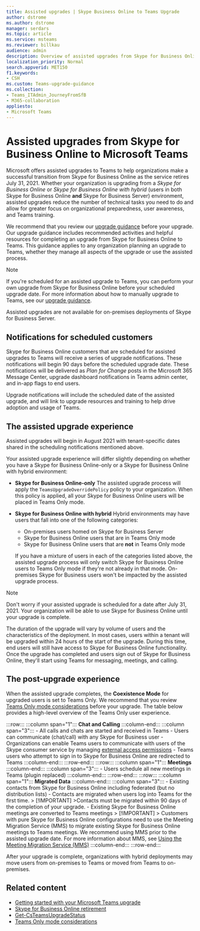 ```yaml
---
title: Assisted upgrades | Skype Business Online to Teams Upgrade 
author: dstrome
ms.author: dstrome
manager: serdars
ms.topic: article
ms.service: msteams
ms.reviewer: billkau
audience: admin
description: Overview of assisted upgrades from Skype for Business Online to Teams
localization_priority: Normal
search.appverid: MET150
f1.keywords:
- CSH
ms.custom: Teams-upgrade-guidance
ms.collection: 
- Teams_ITAdmin_JourneyFromSfB
- M365-collaboration
appliesto:
- Microsoft Teams
---
```


# Assisted upgrades from Skype for Business Online to Microsoft Teams

Microsoft offers assisted upgrades to Teams to help organizations make a successful transition from Skype for Business Online as the service retires July 31, 2021. Whether your organization is upgrading from a *Skype for Business Online* or *Skype for Business Online with hybrid* (users in both Skype for Business Online **and** Skype for Business Server) environment, assisted upgrades reduce the number of technical tasks you need to do and allow for greater focus on organizational preparedness, user awareness, and Teams training.

We recommend that you review our [upgrade guidance](https://aka.ms/SkypeToTeams) before your upgrade. Our upgrade guidance includes recommended activities and helpful resources for completing an upgrade from Skype for Business Online to Teams. This guidance applies to any organization planning an upgrade to Teams, whether they manage all aspects of the upgrade or use the assisted process.

> [!NOTE]
> If you're scheduled for an assisted upgrade to Teams, you can perform your own upgrade from Skype for Business Online before your scheduled upgrade date. For more information about how to manually upgrade to Teams, see our [upgrade guidance](https://aka.ms/SkypeToTeams).
>
> Assisted upgrades are not available for on-premises deployments of Skype for Business Server.

## Notifications for scheduled customers

Skype for Business Online customers that are scheduled for assisted upgrades to Teams will receive a series of upgrade notifications. These notifications will begin 90 days before the scheduled upgrade date. These notifications will be delivered as *Plan for Change* posts in the Microsoft 365 Message Center, upgrade dashboard notifications in Teams admin center, and in-app flags to end users.

Upgrade notifications will include the scheduled date of the assisted upgrade, and will link to upgrade resources and training to help drive adoption and usage of Teams.

## The assisted upgrade experience

Assisted upgrades will begin in August 2021 with tenant-specific dates shared in the scheduling notifications mentioned above.

Your assisted upgrade experience will differ slightly depending on whether you have a Skype for Business Online-only or a Skype for Business Online with hybrid environment:

- **Skype for Business Online-only** The assisted upgrade process will apply the `TeamsUpgradeOverridePolicy` policy to your organization. When this policy is applied, all your Skype for Business Online users will be placed in Teams Only mode.
- **Skype for Business Online with hybrid** Hybrid environments may have users that fall into one of the following categories:

  - On-premises users homed on Skype for Business Server
  - Skype for Business Online users that are in Teams Only mode
  - Skype for Business Online users that are **not** in Teams Only mode

  If you have a mixture of users in each of the categories listed above, the assisted upgrade process will only switch Skype for Business Online users to Teams Only mode if they're not already in that mode. On-premises Skype for Business users won't be impacted by the assisted upgrade process.

> [!NOTE]
> Don't worry if your assisted upgrade is scheduled for a date after July 31, 2021. Your organization will be able to use Skype for Business Online until your upgrade is complete.

The duration of the upgrade will vary by volume of users and the characteristics of the deployment. In most cases, users within a tenant will be upgraded within 24 hours of the start of the upgrade. During this time, end users will still have access to Skype for Business Online functionality. Once the upgrade has completed and users sign out of Skype for Business Online, they'll start using Teams for messaging, meetings, and calling.

## The post-upgrade experience

When the assisted upgrade completes, the **Coexistence Mode** for upgraded users is set to Teams Only. We recommend that you review [Teams Only mode considerations](teams-only-mode-considerations.md) before your upgrade. The table below provides a high-level overview of the Teams Only user experience.

:::row:::
    :::column span="1":::
        **Chat and Calling**
    :::column-end:::
    :::column span="3":::
        - All calls and chats are started and received in Teams
        - Users can communicate (chat/call) with any Skype for Business user
        - Organizations can enable Teams users to communicate with users of the Skype consumer service by managing [external access permissions](manage-external-access.md)
        - Teams users who attempt to sign in to Skype for Business Online are redirected to Teams
    :::column-end:::
:::row-end:::
:::row:::
    :::column span="1":::
        **Meetings**
    :::column-end:::
    :::column span="3":::
        - Users schedule all new meetings in Teams (plugin replaced)
    :::column-end:::
:::row-end:::
:::row:::
    :::column span="1":::
        **Migrated Data**
    :::column-end:::
    :::column span="3":::
        - Existing contacts from Skype for Business Online including federated (but no distribution lists)
        - Contacts are migrated when users log into Teams for the first time.
            > [!IMPORTANT]
            >Contacts must be migrated within 90 days of the completion of your upgrade.
        - Existing Skype for Business Online meetings are converted to Teams meetings
            > [!IMPORTANT]
            > Customers with pure Skype for Business Online configurations need to use the Meeting Migration Service (MMS) to migrate existing Skype for Business Online meetings to Teams meetings. We recommend using MMS prior to the assisted upgrade date. For more information about MMS, see [Using the Meeting Migration Service (MMS)](/skypeforbusiness/audio-conferencing-in-office-365/setting-up-the-meeting-migration-service-mms)
    :::column-end:::
:::row-end:::

After your upgrade is complete, organizations with hybrid deployments may move users from on-premises to Teams or moved from Teams to on-premises.  

## Related content

- [Getting started with your Microsoft Teams upgrade](upgrade-start-here.md)
- [Skype for Business Online retirement](skype-for-business-online-retirement.md)
- [Get-CsTeamsUpgradeStatus](/powershell/module/skype/get-csteamsupgradestatus?view=skype-ps&preserve-view=true)
- [Teams Only mode considerations](teams-only-mode-considerations.md)
